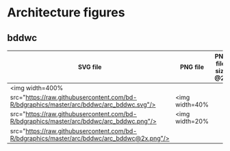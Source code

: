 # Architecture figures


## bddwc


|  SVG file  |  PNG file  |  PNG file; size @2x  |
|----|----|----|
| <img width=400% 
     src="https://raw.githubusercontent.com/bd-R/bdgraphics/master/arc/bddwc/arc_bddwc.svg"/> | <img width=40% 
     src="https://raw.githubusercontent.com/bd-R/bdgraphics/master/arc/bddwc/arc_bddwc.png"/> | <img width=20% 
     src="https://raw.githubusercontent.com/bd-R/bdgraphics/master/arc/bddwc/arc_bddwc@2x.png"/> |
     